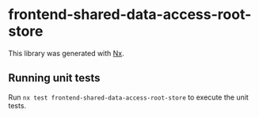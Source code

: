 # frontend-shared-data-acсess-root-store

This library was generated with [Nx](https://nx.dev).

## Running unit tests

Run `nx test frontend-shared-data-acсess-root-store` to execute the unit tests.
